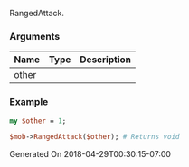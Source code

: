 RangedAttack.
### Arguments
**Name**|**Type**|**Description**
:---|:---|:---
other||

### Example

```perl
my $other = 1;

$mob->RangedAttack($other); # Returns void
```


Generated On 2018-04-29T00:30:15-07:00